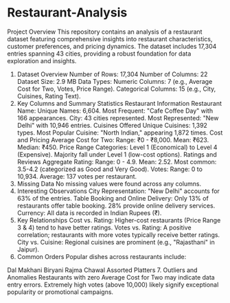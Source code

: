 # Restaurant-Analysis
Project Overview
This repository contains an analysis of a restaurant dataset featuring comprehensive insights into restaurant characteristics, customer preferences, and pricing dynamics. The dataset includes 17,304 entries spanning 43 cities, providing a robust foundation for data exploration and insights.

1. Dataset Overview
Number of Rows: 17,304
Number of Columns: 22
Dataset Size: 2.9 MB
Data Types:
Numeric Columns: 7 (e.g., Average Cost for Two, Votes, Price Range).
Categorical Columns: 15 (e.g., City, Cuisines, Rating Text).
2. Key Columns and Summary Statistics
Restaurant Information
Restaurant Name:
Unique Names: 6,604.
Most Frequent: "Cafe Coffee Day" with 166 appearances.
City:
43 cities represented.
Most Represented: "New Delhi" with 10,946 entries.
Cuisines Offered
Unique Cuisines: 1,392 types.
Most Popular Cuisine: "North Indian," appearing 1,872 times.
Cost and Pricing
Average Cost for Two:
Range: ₹0 - ₹8,000.
Mean: ₹623.
Median: ₹450.
Price Range Categories:
Level 1 (Economical) to Level 4 (Expensive).
Majority fall under Level 1 (low-cost options).
Ratings and Reviews
Aggregate Rating:
Range: 0 - 4.9.
Mean: 2.52.
Most common: 3.5-4.2 (categorized as Good and Very Good).
Votes:
Range: 0 to 10,934.
Average: 137 votes per restaurant.
3. Missing Data
No missing values were found across any columns.
4. Interesting Observations
City Representation:
"New Delhi" accounts for 63% of the entries.
Table Booking and Online Delivery:
Only 13% of restaurants offer table booking.
28% provide online delivery services.
Currency:
All data is recorded in Indian Rupees (₹).
5. Key Relationships
Cost vs. Rating:
Higher-cost restaurants (Price Range 3 & 4) tend to have better ratings.
Votes vs. Rating:
A positive correlation; restaurants with more votes typically receive better ratings.
City vs. Cuisine:
Regional cuisines are prominent (e.g., "Rajasthani" in Jaipur).
6. Common Orders
Popular dishes across restaurants include:

Dal Makhani
Biryani
Rajma Chawal
Assorted Platters
7. Outliers and Anomalies
Restaurants with zero Average Cost for Two may indicate data entry errors.
Extremely high votes (above 10,000) likely signify exceptional popularity or promotional campaigns.
